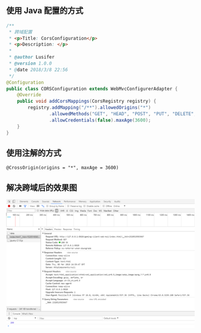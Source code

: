 ## 使用 Java 配置的方式

```java
/**
 * 跨域配置
 * <p>Title: CorsConfiguration</p>
 * <p>Description: </p>
 *
 * @author Lusifer
 * @version 1.0.0
 * @date 2018/3/8 22:56
 */
@Configuration
public class CORSConfiguration extends WebMvcConfigurerAdapter {
    @Override
    public void addCorsMappings(CorsRegistry registry) {
        registry.addMapping("/**").allowedOrigins("*")
                .allowedMethods("GET", "HEAD", "POST", "PUT", "DELETE", "OPTIONS")
                .allowCredentials(false).maxAge(3600);
    }
}
```

## 使用注解的方式

```text
@CrossOrigin(origins = "*", maxAge = 3600)
```

## 解决跨域后的效果图

![](assets/1520521282.png)